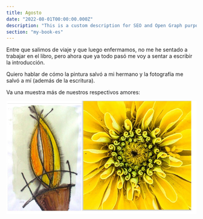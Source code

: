 ```yaml
---
title: Agosto
date: "2022-08-01T00:00:00.000Z"
description: "This is a custom description for SEO and Open Graph purposes, rather than the default generated excerpt. Simply add a description field to the frontmatter."
section: "my-book-es"
---
```


Entre que salimos de viaje y que luego enfermamos, no me he sentado a trabajar en el libro, pero ahora que ya todo pasó me voy a sentar a escribir la introducción.

Quiero hablar de cómo la pintura salvó a mi hermano y la fotografía me salvó a mí (además de la escritura).

Va una muestra más de nuestros respectivos amores:

![PostImg](../images/aug22.jpg)
